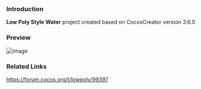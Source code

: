 ### Introduction
**Low Poly Style Water** project created based on CocosCreator version 3.6.0

### Preview
![image](../../../gif/202206/2022060202.gif)

### Related Links
https://forum.cocos.org/t/lowpoly/99397